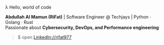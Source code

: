 λ Hello, world of code

**Abdullah Al Mamun (RiFat)** | Software Engineer @ Techjays | Python · Golang · Rust  
Passionate about **Cybersecurity, DevOps, and Performance engineering**  

> $ open [LinkedIn://rifat977](https://www.linkedin.com/in/rifat977)

